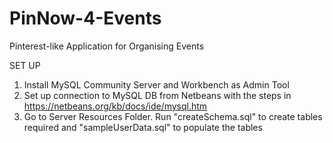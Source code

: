 # PinNow-4-Events
Pinterest-like Application for Organising Events


SET UP

1. Install MySQL Community Server and Workbench as Admin Tool
2. Set up connection to MySQL DB from Netbeans with the steps in https://netbeans.org/kb/docs/ide/mysql.htm
3. Go to Server Resources Folder. Run "createSchema.sql" to create tables required and "sampleUserData.sql" 
to populate the tables
